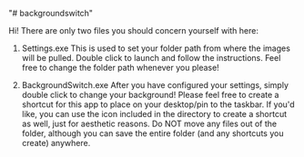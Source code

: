 "# backgroundswitch" 

Hi! There are only two files you should concern yourself with here:

1. Settings.exe
This is used to set your folder path from where the images will be pulled.
Double click to launch and follow the instructions.
Feel free to change the folder path whenever you please!

2. BackgroundSwitch.exe
After you have configured your settings, simply double click to change your background!
Please feel free to create a shortcut for this app to place on your desktop/pin to the taskbar.
If you'd like, you can use the icon included in the directory to create a shortcut as well, just for aesthetic reasons.
Do NOT move any files out of the folder, although you can save the entire folder (and any shortcuts you create) anywhere.
